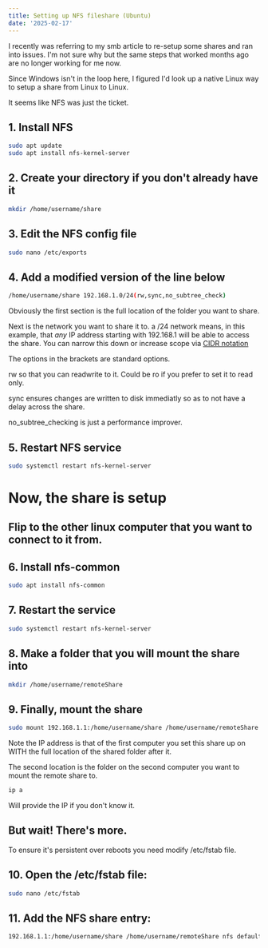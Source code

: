 ```yaml
---
title: Setting up NFS fileshare (Ubuntu)
date: '2025-02-17'
---
```


I recently was referring to my smb article to re-setup some shares and ran into issues. I'm not sure why but the same steps that worked months ago are no longer working for me now.

Since Windows isn't in the loop here, I figured I'd look up a native Linux way to setup a share from Linux to Linux.

It seems like NFS was just the ticket.

## 1. Install NFS
```bash
sudo apt update
sudo apt install nfs-kernel-server
```

## 2. Create your directory if you don't already have it
```bash
mkdir /home/username/share
```

## 3. Edit the NFS config file
```bash
sudo nano /etc/exports
```

## 4. Add a modified version of the line below
```bash
/home/username/share 192.168.1.0/24(rw,sync,no_subtree_check)
```
Obviously the first section is the full location of the folder you want to share.

Next is the network you want to share it to. a /24 network means, in this example, that *any* IP address starting with 192.168.1 will be able to access the share. You can narrow this down or increase scope via [CIDR notation](https://www.freecodecamp.org/news/subnet-cheat-sheet-24-subnet-mask-30-26-27-29-and-other-ip-address-cidr-network-references/)

The options in the brackets are standard options. 

rw so that you can readwrite to it. Could be ro if you prefer to set it to read only.

sync ensures changes are written to disk immediatly so as to not have a delay across the share.

no_subtree_checking is just a performance improver.

## 5. Restart NFS service
```bash
sudo systemctl restart nfs-kernel-server
```

# Now, the share is setup
## Flip to the other linux computer that you want to connect to it from.

## 6. Install nfs-common
```bash
sudo apt install nfs-common
```

## 7. Restart the service
```bash
sudo systemctl restart nfs-kernel-server
```

## 8. Make a folder that you will mount the share into
```bash
mkdir /home/username/remoteShare
```

## 9. Finally, mount the share
```bash
sudo mount 192.168.1.1:/home/username/share /home/username/remoteShare
```
Note the IP address is that of the first computer you set this share up on WITH the full location of the shared folder after it.

The second location is the folder on the second computer you want to mount the remote share to.

```bash
ip a
```
Will provide the IP if you don't know it.

## But wait! There's more.

To ensure it's persistent over reboots you need modify /etc/fstab file.

## 10. Open the /etc/fstab file:
```bash
sudo nano /etc/fstab
```
## 11. Add the NFS share entry:
```bash
192.168.1.1:/home/username/share /home/username/remoteShare nfs defaults 0 0
```




